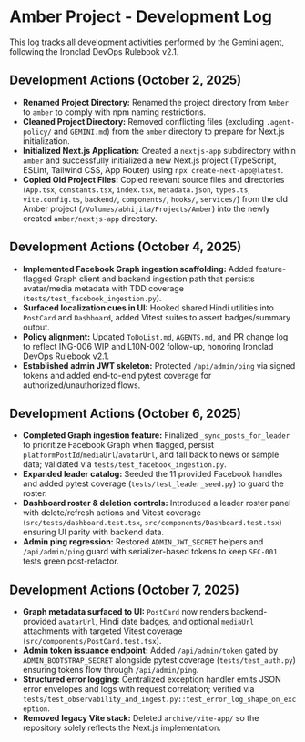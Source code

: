 # Amber Project - Development Log

This log tracks all development activities performed by the Gemini agent, following the Ironclad DevOps Rulebook v2.1.

## Development Actions (October 2, 2025)

*   **Renamed Project Directory:** Renamed the project directory from `Amber` to `amber` to comply with npm naming restrictions.
*   **Cleaned Project Directory:** Removed conflicting files (excluding `.agent-policy/` and `GEMINI.md`) from the `amber` directory to prepare for Next.js initialization.
*   **Initialized Next.js Application:** Created a `nextjs-app` subdirectory within `amber` and successfully initialized a new Next.js project (TypeScript, ESLint, Tailwind CSS, App Router) using `npx create-next-app@latest`.
*   **Copied Old Project Files:** Copied relevant source files and directories (`App.tsx`, `constants.tsx`, `index.tsx`, `metadata.json`, `types.ts`, `vite.config.ts`, `backend/`, `components/`, `hooks/`, `services/`) from the old Amber project (`/Volumes/abhijita/Projects/Amber`) into the newly created `amber/nextjs-app` directory.

## Development Actions (October 4, 2025)

*   **Implemented Facebook Graph ingestion scaffolding:** Added feature-flagged Graph client and backend ingestion path that persists avatar/media metadata with TDD coverage (`tests/test_facebook_ingestion.py`).
*   **Surfaced localization cues in UI:** Hooked shared Hindi utilities into `PostCard` and `Dashboard`, added Vitest suites to assert badges/summary output.
*   **Policy alignment:** Updated `ToDoList.md`, `AGENTS.md`, and PR change log to reflect ING-006 WIP and L10N-002 follow-up, honoring Ironclad DevOps Rulebook v2.1.
*   **Established admin JWT skeleton:** Protected `/api/admin/ping` via signed tokens and added end-to-end pytest coverage for authorized/unauthorized flows.

## Development Actions (October 6, 2025)

*   **Completed Graph ingestion feature:** Finalized `_sync_posts_for_leader` to prioritize Facebook Graph when flagged, persist `platformPostId`/`mediaUrl`/`avatarUrl`, and fall back to news or sample data; validated via `tests/test_facebook_ingestion.py`.
*   **Expanded leader catalog:** Seeded the 11 provided Facebook handles and added pytest coverage (`tests/test_leader_seed.py`) to guard the roster.
*   **Dashboard roster & deletion controls:** Introduced a leader roster panel with delete/refresh actions and Vitest coverage (`src/tests/dashboard.test.tsx`, `src/components/Dashboard.test.tsx`) ensuring UI parity with backend data.
*   **Admin ping regression:** Restored `ADMIN_JWT_SECRET` helpers and `/api/admin/ping` guard with serializer-based tokens to keep `SEC-001` tests green post-refactor.

## Development Actions (October 7, 2025)

*   **Graph metadata surfaced to UI:** `PostCard` now renders backend-provided `avatarUrl`, Hindi date badges, and optional `mediaUrl` attachments with targeted Vitest coverage (`src/components/PostCard.test.tsx`).
*   **Admin token issuance endpoint:** Added `/api/admin/token` gated by `ADMIN_BOOTSTRAP_SECRET` alongside pytest coverage (`tests/test_auth.py`) ensuring tokens flow through `/api/admin/ping`.
*   **Structured error logging:** Centralized exception handler emits JSON error envelopes and logs with request correlation; verified via `tests/test_observability_and_ingest.py::test_error_log_shape_on_exception`.
*   **Removed legacy Vite stack:** Deleted `archive/vite-app/` so the repository solely reflects the Next.js implementation.
